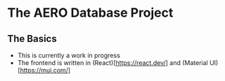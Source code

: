 # The AERO Database Project  
  
## The Basics  
- This is currently a work in progress  
- The frontend is written in (React)[https://react.dev/] and (Material UI)[https://mui.com/]
